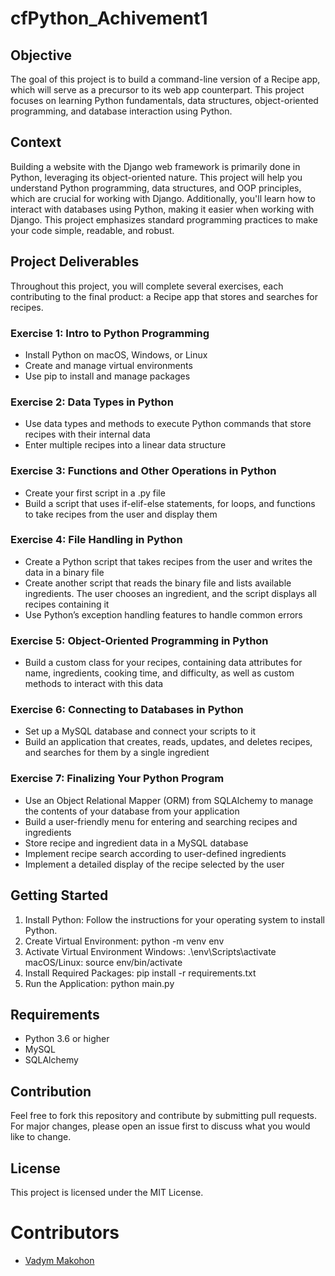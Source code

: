 # cfPython_Achivement1

## Objective

The goal of this project is to build a command-line version of a Recipe app, which will serve as a precursor to its web app counterpart. This project focuses on learning Python fundamentals, data structures, object-oriented programming, and database interaction using Python.

## Context

Building a website with the Django web framework is primarily done in Python, leveraging its object-oriented nature. This project will help you understand Python programming, data structures, and OOP principles, which are crucial for working with Django. Additionally, you'll learn how to interact with databases using Python, making it easier when working with Django. This project emphasizes standard programming practices to make your code simple, readable, and robust.

## Project Deliverables

Throughout this project, you will complete several exercises, each contributing to the final product: a Recipe app that stores and searches for recipes.

### Exercise 1: Intro to Python Programming
- Install Python on macOS, Windows, or Linux
- Create and manage virtual environments
- Use pip to install and manage packages
  
### Exercise 2: Data Types in Python
- Use data types and methods to execute Python commands that store recipes with their internal data
- Enter multiple recipes into a linear data structure

### Exercise 3: Functions and Other Operations in Python
- Create your first script in a .py file
- Build a script that uses if-elif-else statements, for loops, and functions to take recipes from the user and display them

### Exercise 4: File Handling in Python
- Create a Python script that takes recipes from the user and writes the data in a binary file
- Create another script that reads the binary file and lists available ingredients. The user chooses an ingredient, and the script displays all recipes containing it
- Use Python’s exception handling features to handle common errors

### Exercise 5: Object-Oriented Programming in Python
- Build a custom class for your recipes, containing data attributes for name, ingredients, cooking time, and difficulty, as well as custom methods to interact with this data

### Exercise 6: Connecting to Databases in Python
- Set up a MySQL database and connect your scripts to it
- Build an application that creates, reads, updates, and deletes recipes, and searches for them by a single ingredient

### Exercise 7: Finalizing Your Python Program
- Use an Object Relational Mapper (ORM) from SQLAlchemy to manage the contents of your database from your application
- Build a user-friendly menu for entering and searching recipes and ingredients
- Store recipe and ingredient data in a MySQL database
- Implement recipe search according to user-defined ingredients
- Implement a detailed display of the recipe selected by the user

## Getting Started
1. Install Python: Follow the instructions for your operating system to install Python.
2. Create Virtual Environment: python -m venv env
3. Activate Virtual Environment Windows: .\env\Scripts\activate macOS/Linux: source env/bin/activate
4. Install Required Packages: pip install -r requirements.txt
5. Run the Application: python main.py

## Requirements
- Python 3.6 or higher
- MySQL
- SQLAlchemy

## Contribution
Feel free to fork this repository and contribute by submitting pull requests. For major changes, please open an issue first to discuss what you would like to change.

## License
This project is licensed under the MIT License.

# Contributors
- [Vadym Makohon](https://github.com/VadymMakohon)
